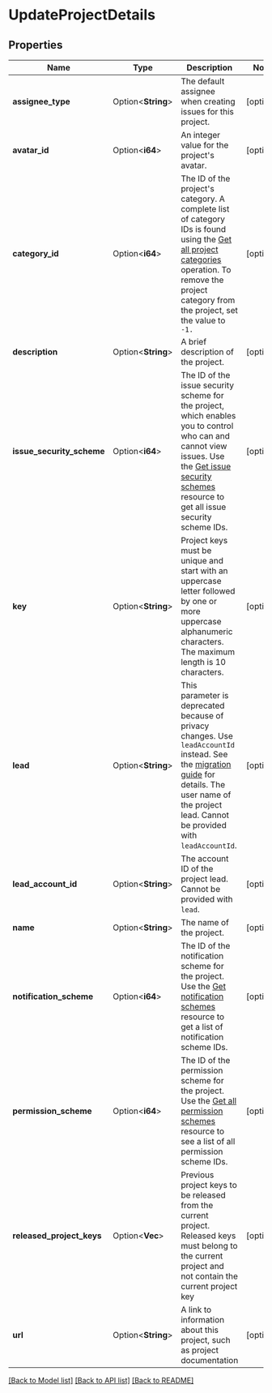 # UpdateProjectDetails

## Properties

Name | Type | Description | Notes
------------ | ------------- | ------------- | -------------
**assignee_type** | Option<**String**> | The default assignee when creating issues for this project. | [optional]
**avatar_id** | Option<**i64**> | An integer value for the project's avatar. | [optional]
**category_id** | Option<**i64**> | The ID of the project's category. A complete list of category IDs is found using the [Get all project categories](#api-rest-api-2-projectCategory-get) operation. To remove the project category from the project, set the value to `-1.` | [optional]
**description** | Option<**String**> | A brief description of the project. | [optional]
**issue_security_scheme** | Option<**i64**> | The ID of the issue security scheme for the project, which enables you to control who can and cannot view issues. Use the [Get issue security schemes](#api-rest-api-2-issuesecurityschemes-get) resource to get all issue security scheme IDs. | [optional]
**key** | Option<**String**> | Project keys must be unique and start with an uppercase letter followed by one or more uppercase alphanumeric characters. The maximum length is 10 characters. | [optional]
**lead** | Option<**String**> | This parameter is deprecated because of privacy changes. Use `leadAccountId` instead. See the [migration guide](https://developer.atlassian.com/cloud/jira/platform/deprecation-notice-user-privacy-api-migration-guide/) for details. The user name of the project lead. Cannot be provided with `leadAccountId`. | [optional]
**lead_account_id** | Option<**String**> | The account ID of the project lead. Cannot be provided with `lead`. | [optional]
**name** | Option<**String**> | The name of the project. | [optional]
**notification_scheme** | Option<**i64**> | The ID of the notification scheme for the project. Use the [Get notification schemes](#api-rest-api-2-notificationscheme-get) resource to get a list of notification scheme IDs. | [optional]
**permission_scheme** | Option<**i64**> | The ID of the permission scheme for the project. Use the [Get all permission schemes](#api-rest-api-2-permissionscheme-get) resource to see a list of all permission scheme IDs. | [optional]
**released_project_keys** | Option<**Vec<String>**> | Previous project keys to be released from the current project. Released keys must belong to the current project and not contain the current project key | [optional]
**url** | Option<**String**> | A link to information about this project, such as project documentation | [optional]

[[Back to Model list]](../README.md#documentation-for-models) [[Back to API list]](../README.md#documentation-for-api-endpoints) [[Back to README]](../README.md)


